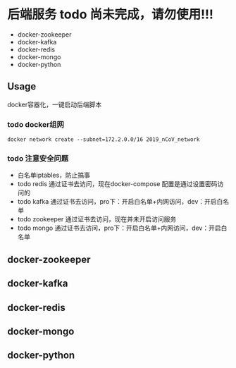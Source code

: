 # 后端服务 todo 尚未完成，请勿使用!!!

- docker-zookeeper
- docker-kafka
- docker-redis
- docker-mongo
- docker-python


## Usage

docker容器化，一键启动后端脚本

### todo docker组网

```shell
docker network create --subnet=172.2.0.0/16 2019_nCoV_network

```


### todo 注意安全问题


- 白名单iptables，防止搞事
- todo redis 通过证书去访问，现在docker-compose 配置是通过设置密码访问的
- todo kafka 通过证书去访问，pro下：开启白名单+内网访问，dev：开启白名单
- todo zookeeper 通过证书去访问，现在并未开启访问服务
- todo mongo 通过证书去访问，pro下：开启白名单+内网访问，dev：开启白名单

## docker-zookeeper

## docker-kafka

## docker-redis

## docker-mongo

## docker-python

